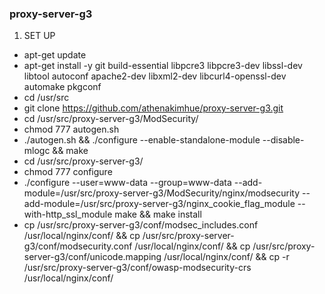 ### proxy-server-g3
1.  SET UP
 - apt-get update
 - apt-get install -y git build-essential libpcre3 libpcre3-dev libssl-dev libtool autoconf apache2-dev libxml2-dev libcurl4-openssl-dev automake pkgconf
 - cd /usr/src
 - git clone https://github.com/athenakimhue/proxy-server-g3.git
 - cd /usr/src/proxy-server-g3/ModSecurity/
 - chmod 777 autogen.sh
 - ./autogen.sh  && ./configure --enable-standalone-module --disable-mlogc && make
 - cd /usr/src/proxy-server-g3/
 - chmod 777 configure
 - ./configure --user=www-data --group=www-data --add-module=/usr/src/proxy-server-g3/ModSecurity/nginx/modsecurity  --add-module=/usr/src/proxy-server-g3/nginx_cookie_flag_module --with-http_ssl_module
  make && make install
 - cp /usr/src/proxy-server-g3/conf/modsec_includes.conf /usr/local/nginx/conf/
 && cp /usr/src/proxy-server-g3/conf/modsecurity.conf /usr/local/nginx/conf/
 && cp /usr/src/proxy-server-g3/conf/unicode.mapping /usr/local/nginx/conf/
 && cp -r /usr/src/proxy-server-g3/conf/owasp-modsecurity-crs /usr/local/nginx/conf/


 
